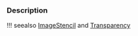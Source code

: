 ### Description

!!! seealso
    [ImageStencil](../../Images/ImageStencil) and [Transparency](../../Images/Transparency)

